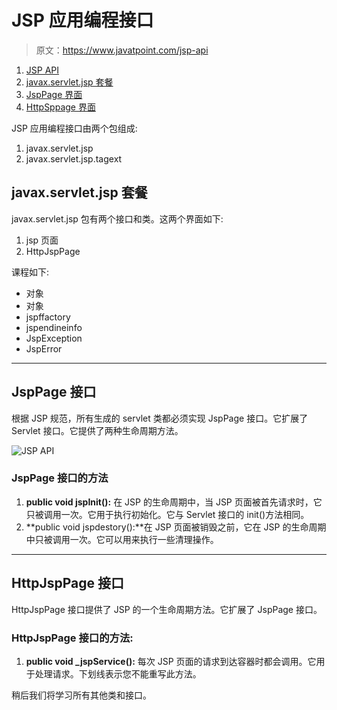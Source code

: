 # JSP 应用编程接口

> 原文：<https://www.javatpoint.com/jsp-api>

1.  [JSP API](#)
2.  [javax.servlet.jsp 套餐](#jsppackage)
3.  [JspPage 界面](#jsppage)
4.  [HttpSppage 界面](#httpjsppage)

JSP 应用编程接口由两个包组成:

1.  javax.servlet.jsp
2.  javax.servlet.jsp.tagext

## javax.servlet.jsp 套餐

javax.servlet.jsp 包有两个接口和类。这两个界面如下:

1.  jsp 页面
2.  HttpJspPage

课程如下:

*   对象
*   对象
*   jspffactory
*   jspendineinfo
*   JspException
*   JspError

* * *

## JspPage 接口

根据 JSP 规范，所有生成的 servlet 类都必须实现 JspPage 接口。它扩展了 Servlet 接口。它提供了两种生命周期方法。

![JSP API](../img/cbd7ad875b532941ed7ffc6941d5ae19.png)

### JspPage 接口的方法

1.  **public void jspInit():** 在 JSP 的生命周期中，当 JSP 页面被首先请求时，它只被调用一次。它用于执行初始化。它与 Servlet 接口的 init()方法相同。
2.  **public void jspdestory():**在 JSP 页面被销毁之前，它在 JSP 的生命周期中只被调用一次。它可以用来执行一些清理操作。

* * *

## HttpJspPage 接口

HttpJspPage 接口提供了 JSP 的一个生命周期方法。它扩展了 JspPage 接口。

### HttpJspPage 接口的方法:

1.  **public void _jspService():** 每次 JSP 页面的请求到达容器时都会调用。它用于处理请求。下划线表示您不能重写此方法。

稍后我们将学习所有其他类和接口。